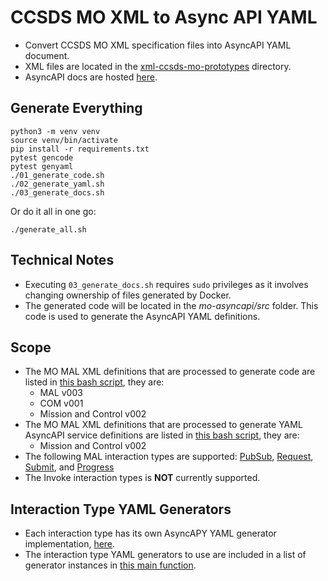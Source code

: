 # CCSDS MO XML to Async API YAML
- Convert CCSDS MO XML specification files into AsyncAPI YAML document.
- XML files are located in the [xml-ccsds-mo-prototypes](/xml-ccsds-mo-prototypes/) directory.
- AsyncAPI docs are hosted [here](https://tanagraspace.github.io/ccsds-mo-to-asyncapi/).

## Generate Everything
```shell
python3 -m venv venv
source venv/bin/activate
pip install -r requirements.txt
pytest gencode
pytest genyaml
./01_generate_code.sh
./02_generate_yaml.sh
./03_generate_docs.sh
```

Or do it all in one go:
```shell
./generate_all.sh
```

## Technical Notes
- Executing `03_generate_docs.sh` requires `sudo` privileges as it involves changing ownership of files generated by Docker.
- The generated code will be located in the _mo-asyncapi/src_ folder. This code is used to generate the AsyncAPI YAML definitions.

## Scope
- The MO MAL XML definitions that are processed to generate code are listed in [this bash script](/01_generate_code.sh), they are:
  - MAL v003
  - COM v001
  - Mission and Control v002
- The MO MAL XML definitions that are processed to generate YAML AsyncAPI service definitions are listed in [this bash script](/02_generate_yaml.sh), they are:
  - Mission and Control v002
- The following MAL interaction types are supported: [PubSub](/genyaml/src/generators/yaml_generator_pubsub.py), [Request](/genyaml/src/generators/yaml_generator_request.py), [Submit](/genyaml/src/generators/yaml_generator_submit.py), and [Progress](/genyaml/src/generators/yaml_generator_progress.py)
- The Invoke interaction types is **NOT** currently supported.

## Interaction Type YAML Generators
- Each interaction type has its own AsyncAPY YAML generator implementation, [here](/genyaml/src/generators/).
- The interaction type YAML generators to use are included in a list of generator instances in [this main function](/genyaml/src/generate_yaml.py).